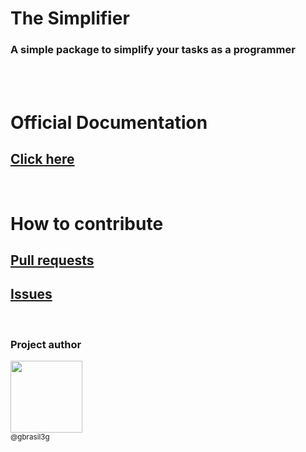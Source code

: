 <h1 align="left">The Simplifier</h1>

<h3>A simple package to simplify your tasks as a programmer</h3><br><br>

# Official Documentation

## [Click here]('https://gbrasil3g.gitbook.io/the-simplifier/')

<br>

# How to contribute

## [Pull requests](https://github.com/gbrasil3g/the-simplifier/pulls)

## [Issues](https://github.com/gbrasil3g/the-simplifier/issues)

<br>

### Project author

[<img src="https://github.com/gbrasil3g.png?size=115" width=115><br><sub>@gbrasil3g</sub>](https://github.com/gbrasil3g)